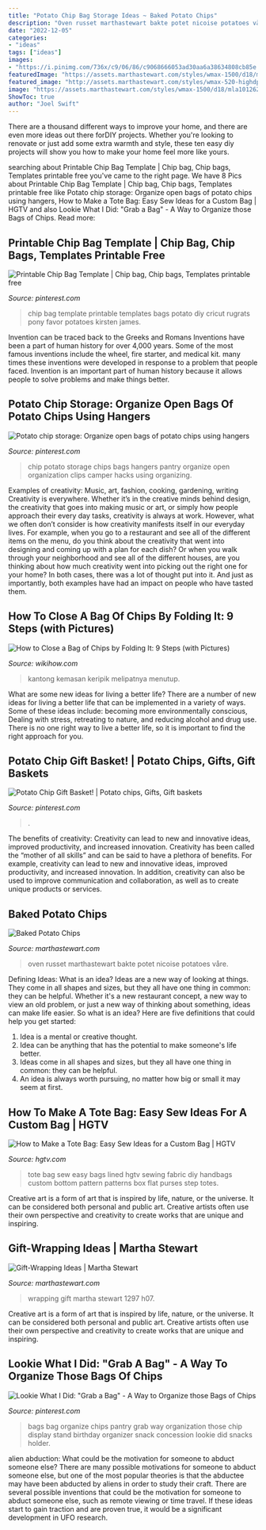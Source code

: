 ```yaml
---
title: "Potato Chip Bag Storage Ideas ~ Baked Potato Chips"
description: "Oven russet marthastewart bakte potet nicoise potatoes våre"
date: "2022-12-05"
categories:
- "ideas"
tags: ["ideas"]
images:
- "https://i.pinimg.com/736x/c9/06/86/c9068666053ad30aa6a38634808cb85e.jpg"
featuredImage: "https://assets.marthastewart.com/styles/wmax-1500/d18/mla101262chipscard/mla101262chipscard_horiz.jpg?itok=7RNy3bNW"
featured_image: "http://assets.marthastewart.com/styles/wmax-520-highdpi/d14/ml801_1297_h07/ml801_1297_h07_hd.jpg?itok=kRgSxdRa"
image: "https://assets.marthastewart.com/styles/wmax-1500/d18/mla101262chipscard/mla101262chipscard_horiz.jpg?itok=7RNy3bNW"
ShowToc: true
author: "Joel Swift"
---
```



There are a thousand different ways to improve your home, and there are even more ideas out there forDIY projects. Whether you're looking to renovate or just add some extra warmth and style, these ten easy diy projects will show you how to make your home feel more like yours.

	

		
searching about Printable Chip Bag Template | Chip bag, Chip bags, Templates printable free you've came to the right page. We have 8 Pics about Printable Chip Bag Template | Chip bag, Chip bags, Templates printable free like Potato chip storage: Organize open bags of potato chips using hangers, How to Make a Tote Bag: Easy Sew Ideas for a Custom Bag | HGTV and also Lookie What I Did: &quot;Grab a Bag&quot; - A Way to Organize those Bags of Chips. Read more:
		
    
## Printable Chip Bag Template | Chip Bag, Chip Bags, Templates Printable Free

<img loading=lazy src="https://i.pinimg.com/736x/c9/06/86/c9068666053ad30aa6a38634808cb85e.jpg" onerror="this.onerror=null;this.src='https://tse1.mm.bing.net/th?id=OIP.4TUIIInzguQh_tmxVU8ZwwAAAA&amp;pid=15.1';" alt="Printable Chip Bag Template | Chip bag, Chip bags, Templates printable free">

_Source: pinterest.com_

>chip bag template printable templates bags potato diy cricut rugrats pony favor potatoes kirsten james. 

	

Invention can be traced back to the Greeks and Romans
Inventions have been a part of human history for over 4,000 years. Some of the most famous inventions include the wheel, fire starter, and medical kit. many times these inventions were developed in response to a problem that people faced. Invention is an important part of human history because it allows people to solve problems and make things better.

    
## Potato Chip Storage: Organize Open Bags Of Potato Chips Using Hangers

<img loading=lazy src="https://i.pinimg.com/originals/65/63/b6/6563b6425587043ef98c4c67a18785b3.jpg" onerror="this.onerror=null;this.src='https://tse2.mm.bing.net/th?id=OIP.DY6uU7Fk708UkKngGEL16AHaFj&amp;pid=15.1';" alt="Potato chip storage: Organize open bags of potato chips using hangers">

_Source: pinterest.com_

>chip potato storage chips bags hangers pantry organize open organization clips camper hacks using organizing. 

	

Examples of creativity: Music, art, fashion, cooking, gardening, writing
Creativity is everywhere. Whether it’s in the creative minds behind design, the creativity that goes into making music or art, or simply how people approach their every day tasks, creativity is always at work. However, what we often don’t consider is how creativity manifests itself in our everyday lives. For example, when you go to a restaurant and see all of the different items on the menu, do you think about the creativity that went into designing and coming up with a plan for each dish? Or when you walk through your neighborhood and see all of the different houses, are you thinking about how much creativity went into picking out the right one for your home? In both cases, there was a lot of thought put into it. And just as importantly, both examples have had an impact on people who have tasted them.

    
## How To Close A Bag Of Chips By Folding It: 9 Steps (with Pictures)

<img loading=lazy src="https://www.wikihow.com/images/0/09/Close-a-Bag-of-Chips-by-Folding-It-Step-5-Version-3.jpg" onerror="this.onerror=null;this.src='https://tse4.mm.bing.net/th?id=OIP.2gMI4xSwc9sCANG0_ri3ZwHaEK&amp;pid=15.1';" alt="How to Close a Bag of Chips by Folding It: 9 Steps (with Pictures)">

_Source: wikihow.com_

>kantong kemasan keripik melipatnya menutup. 

	

What are some new ideas for living a better life?
There are a number of new ideas for living a better life that can be implemented in a variety of ways. Some of these ideas include: becoming more environmentally conscious, Dealing with stress, retreating to nature, and reducing alcohol and drug use. There is no one right way to live a better life, so it is important to find the right approach for you.

    
## Potato Chip Gift Basket! | Potato Chips, Gifts, Gift Baskets

<img loading=lazy src="https://i.pinimg.com/736x/96/8a/6b/968a6b6355d9cb858d251a21ba609cd6.jpg" onerror="this.onerror=null;this.src='https://tse3.mm.bing.net/th?id=OIP.zpcFdmFdN8ZpBamq06N15QHaJ3&amp;pid=15.1';" alt="Potato Chip Gift Basket! | Potato chips, Gifts, Gift baskets">

_Source: pinterest.com_

>. 

	

The benefits of creativity: Creativity can lead to new and innovative ideas, improved productivity, and increased innovation.
Creativity has been called the “mother of all skills” and can be said to have a plethora of benefits. For example, creativity can lead to new and innovative ideas, improved productivity, and increased innovation. In addition, creativity can also be used to improve communication and collaboration, as well as to create unique products or services.

    
## Baked Potato Chips

<img loading=lazy src="https://assets.marthastewart.com/styles/wmax-1500/d18/mla101262chipscard/mla101262chipscard_horiz.jpg?itok=7RNy3bNW" onerror="this.onerror=null;this.src='https://tse2.mm.bing.net/th?id=OIP.zYm3JTz-jA0h2flZatj5TwHaEL&amp;pid=15.1';" alt="Baked Potato Chips">

_Source: marthastewart.com_

>oven russet marthastewart bakte potet nicoise potatoes våre. 

	

Defining Ideas: What is an idea?
Ideas are a new way of looking at things. They come in all shapes and sizes, but they all have one thing in common: they can be helpful. Whether it's a new restaurant concept, a new way to view an old problem, or just a new way of thinking about something, ideas can make life easier. So what is an idea? Here are five definitions that could help you get started: 
1) Idea is a mental or creative thought.
2) Idea can be anything that has the potential to make someone's life better.
3) Ideas come in all shapes and sizes, but they all have one thing in common: they can be helpful.
4) An idea is always worth pursuing, no matter how big or small it may seem at first.

    
## How To Make A Tote Bag: Easy Sew Ideas For A Custom Bag | HGTV

<img loading=lazy src="http://hgtvhome.sndimg.com/content/dam/images/hgtv/fullset/2013/3/5/0/original_Jessica-Kesterson-Easy-Sew-Lined-Tote-Bag-Step5_3x4.jpg.rend.hgtvcom.1280.1707.suffix/1400976024838.jpeg" onerror="this.onerror=null;this.src='https://tse4.mm.bing.net/th?id=OIP.1jOWaumNCCjAoU7h43qStgHaJ4&amp;pid=15.1';" alt="How to Make a Tote Bag: Easy Sew Ideas for a Custom Bag | HGTV">

_Source: hgtv.com_

>tote bag sew easy bags lined hgtv sewing fabric diy handbags custom bottom pattern patterns box flat purses step totes. 

	

Creative art is a form of art that is inspired by life, nature, or the universe. It can be considered both personal and public art. Creative artists often use their own perspective and creativity to create works that are unique and inspiring.

    
## Gift-Wrapping Ideas | Martha Stewart

<img loading=lazy src="http://assets.marthastewart.com/styles/wmax-520-highdpi/d14/ml801_1297_h07/ml801_1297_h07_hd.jpg?itok=kRgSxdRa" onerror="this.onerror=null;this.src='https://tse1.mm.bing.net/th?id=OIP.7t6eswV-GnfoUX5TiKmNKwHaJQ&amp;pid=15.1';" alt="Gift-Wrapping Ideas | Martha Stewart">

_Source: marthastewart.com_

>wrapping gift martha stewart 1297 h07. 

	

Creative art is a form of art that is inspired by life, nature, or the universe. It can be considered both personal and public art. Creative artists often use their own perspective and creativity to create works that are unique and inspiring.

    
## Lookie What I Did: &quot;Grab A Bag&quot; - A Way To Organize Those Bags Of Chips

<img loading=lazy src="https://i.pinimg.com/originals/d0/08/b6/d008b6a06f0fa4f52ba1ba8ddf90ed21.jpg" onerror="this.onerror=null;this.src='https://tse2.mm.bing.net/th?id=OIP.TNq9Shv7-r2f8eWptu4O5QHaNZ&amp;pid=15.1';" alt="Lookie What I Did: &quot;Grab a Bag&quot; - A Way to Organize those Bags of Chips">

_Source: pinterest.com_

>bags bag organize chips pantry grab way organization those chip display stand birthday organizer snack concession lookie did snacks holder. 

	

alien abduction: What could be the motivation for someone to abduct someone else?
There are many possible motivations for someone to abduct someone else, but one of the most popular theories is that the abductee may have been abducted by aliens in order to study their craft. There are several possible inventions that could be the motivation for someone to abduct someone else, such as remote viewing or time travel. If these ideas start to gain traction and are proven true, it would be a significant development in UFO research.

